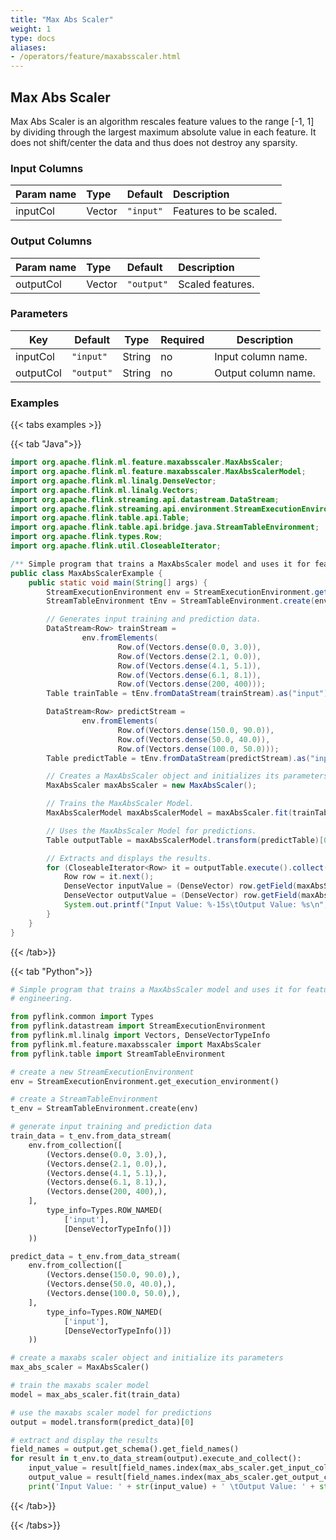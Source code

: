 ```yaml
---
title: "Max Abs Scaler"
weight: 1
type: docs
aliases:
- /operators/feature/maxabsscaler.html
---
```


<!--
Licensed to the Apache Software Foundation (ASF) under one
or more contributor license agreements.  See the NOTICE file
distributed with this work for additional information
regarding copyright ownership.  The ASF licenses this file
to you under the Apache License, Version 2.0 (the
"License"); you may not use this file except in compliance
with the License.  You may obtain a copy of the License at

  http://www.apache.org/licenses/LICENSE-2.0

Unless required by applicable law or agreed to in writing,
software distributed under the License is distributed on an
"AS IS" BASIS, WITHOUT WARRANTIES OR CONDITIONS OF ANY
KIND, either express or implied.  See the License for the
specific language governing permissions and limitations
under the License.
-->

## Max Abs Scaler

Max Abs Scaler is an algorithm rescales feature values to the range [-1, 1] 
by dividing through the largest maximum absolute value in each feature. 
It does not shift/center the data and thus does not destroy any sparsity.

### Input Columns

| Param name | Type   | Default   | Description            |
|:-----------|:-------|:----------|:-----------------------|
| inputCol   | Vector | `"input"` | Features to be scaled. |

### Output Columns

| Param name | Type   | Default    | Description      |
|:-----------|:-------|:-----------|:-----------------|
| outputCol  | Vector | `"output"` | Scaled features. |

### Parameters

| Key       | Default    | Type   | Required | Description         |
|-----------|------------|--------|----------|---------------------|
| inputCol  | `"input"`  | String | no       | Input column name.  |
| outputCol | `"output"` | String | no       | Output column name. |

### Examples

{{< tabs examples >}}

{{< tab "Java">}}

```java
import org.apache.flink.ml.feature.maxabsscaler.MaxAbsScaler;
import org.apache.flink.ml.feature.maxabsscaler.MaxAbsScalerModel;
import org.apache.flink.ml.linalg.DenseVector;
import org.apache.flink.ml.linalg.Vectors;
import org.apache.flink.streaming.api.datastream.DataStream;
import org.apache.flink.streaming.api.environment.StreamExecutionEnvironment;
import org.apache.flink.table.api.Table;
import org.apache.flink.table.api.bridge.java.StreamTableEnvironment;
import org.apache.flink.types.Row;
import org.apache.flink.util.CloseableIterator;

/** Simple program that trains a MaxAbsScaler model and uses it for feature engineering. */
public class MaxAbsScalerExample {
    public static void main(String[] args) {
        StreamExecutionEnvironment env = StreamExecutionEnvironment.getExecutionEnvironment();
        StreamTableEnvironment tEnv = StreamTableEnvironment.create(env);

        // Generates input training and prediction data.
        DataStream<Row> trainStream =
                env.fromElements(
                        Row.of(Vectors.dense(0.0, 3.0)),
                        Row.of(Vectors.dense(2.1, 0.0)),
                        Row.of(Vectors.dense(4.1, 5.1)),
                        Row.of(Vectors.dense(6.1, 8.1)),
                        Row.of(Vectors.dense(200, 400)));
        Table trainTable = tEnv.fromDataStream(trainStream).as("input");

        DataStream<Row> predictStream =
                env.fromElements(
                        Row.of(Vectors.dense(150.0, 90.0)),
                        Row.of(Vectors.dense(50.0, 40.0)),
                        Row.of(Vectors.dense(100.0, 50.0)));
        Table predictTable = tEnv.fromDataStream(predictStream).as("input");

        // Creates a MaxAbsScaler object and initializes its parameters.
        MaxAbsScaler maxAbsScaler = new MaxAbsScaler();

        // Trains the MaxAbsScaler Model.
        MaxAbsScalerModel maxAbsScalerModel = maxAbsScaler.fit(trainTable);

        // Uses the MaxAbsScaler Model for predictions.
        Table outputTable = maxAbsScalerModel.transform(predictTable)[0];

        // Extracts and displays the results.
        for (CloseableIterator<Row> it = outputTable.execute().collect(); it.hasNext(); ) {
            Row row = it.next();
            DenseVector inputValue = (DenseVector) row.getField(maxAbsScaler.getInputCol());
            DenseVector outputValue = (DenseVector) row.getField(maxAbsScaler.getOutputCol());
            System.out.printf("Input Value: %-15s\tOutput Value: %s\n", inputValue, outputValue);
        }
    }
}

```

{{< /tab>}}

{{< tab "Python">}}

```python
# Simple program that trains a MaxAbsScaler model and uses it for feature
# engineering.

from pyflink.common import Types
from pyflink.datastream import StreamExecutionEnvironment
from pyflink.ml.linalg import Vectors, DenseVectorTypeInfo
from pyflink.ml.feature.maxabsscaler import MaxAbsScaler
from pyflink.table import StreamTableEnvironment

# create a new StreamExecutionEnvironment
env = StreamExecutionEnvironment.get_execution_environment()

# create a StreamTableEnvironment
t_env = StreamTableEnvironment.create(env)

# generate input training and prediction data
train_data = t_env.from_data_stream(
    env.from_collection([
        (Vectors.dense(0.0, 3.0),),
        (Vectors.dense(2.1, 0.0),),
        (Vectors.dense(4.1, 5.1),),
        (Vectors.dense(6.1, 8.1),),
        (Vectors.dense(200, 400),),
    ],
        type_info=Types.ROW_NAMED(
            ['input'],
            [DenseVectorTypeInfo()])
    ))

predict_data = t_env.from_data_stream(
    env.from_collection([
        (Vectors.dense(150.0, 90.0),),
        (Vectors.dense(50.0, 40.0),),
        (Vectors.dense(100.0, 50.0),),
    ],
        type_info=Types.ROW_NAMED(
            ['input'],
            [DenseVectorTypeInfo()])
    ))

# create a maxabs scaler object and initialize its parameters
max_abs_scaler = MaxAbsScaler()

# train the maxabs scaler model
model = max_abs_scaler.fit(train_data)

# use the maxabs scaler model for predictions
output = model.transform(predict_data)[0]

# extract and display the results
field_names = output.get_schema().get_field_names()
for result in t_env.to_data_stream(output).execute_and_collect():
    input_value = result[field_names.index(max_abs_scaler.get_input_col())]
    output_value = result[field_names.index(max_abs_scaler.get_output_col())]
    print('Input Value: ' + str(input_value) + ' \tOutput Value: ' + str(output_value))

```

{{< /tab>}}

{{< /tabs>}}

